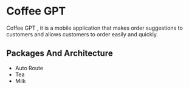 <h1> Coffee GPT </h1>
Coffee GPT , it is a mobile application that makes order suggestions to customers and allows customers to order easily and quickly.

<h2> Packages And Architecture </h2>
<ul>
  <li>Auto Route</li>
  <li>Tea</li>
  <li>Milk</li>
</ul> 
